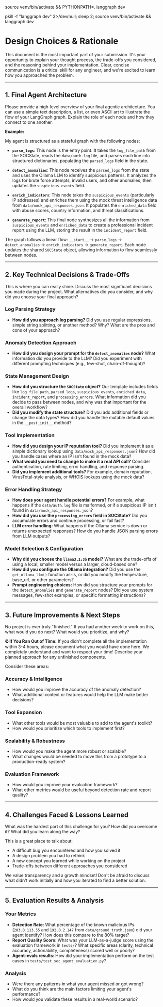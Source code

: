source venv/bin/activate && PYTHONPATH=. langgraph dev

pkill -f "langgraph dev" 2>/dev/null; sleep 2; source venv/bin/activate && langgraph dev

# Design Choices & Rationale

This document is the most important part of your submission. It's your opportunity to explain your thought process, the trade-offs you considered, and the reasoning behind your implementation. Clear, concise communication is a critical skill for any engineer, and we're excited to learn how you approached the problem.

---

## 1. Final Agent Architecture

Please provide a high-level overview of your final agentic architecture. You can use a simple text description, a list, or even ASCII art to illustrate the flow of your LangGraph graph. Explain the role of each node and how they connect to one another.

**Example:**

My agent is structured as a stateful graph with the following nodes:

- **`parse_logs`**: This node is the entry point. It takes the `log_file_path` from the SOCState, reads the `data/auth.log` file, and parses each line into structured dictionaries, populating the `parsed_logs` field in the state.

- **`detect_anomalies`**: This node receives the `parsed_logs` from the state and uses the Ollama LLM to identify suspicious patterns. It analyzes the logs for brute force attempts, invalid users, and other anomalies, then updates the `suspicious_events` field.

- **`enrich_indicators`**: This node takes the `suspicious_events` (particularly IP addresses) and enriches them using the mock threat intelligence data from `data/mock_api_responses.json`. It populates the `enriched_data` field with abuse scores, country information, and threat classifications.

- **`generate_report`**: This final node synthesizes all the information from `suspicious_events` and `enriched_data` to create a professional incident report using the LLM, storing the result in the `incident_report` field.

The graph follows a linear flow: `__start__` → `parse_logs` → `detect_anomalies` → `enrich_indicators` → `generate_report`. Each node updates the shared `SOCState` object, allowing information to flow seamlessly between nodes.

---

## 2. Key Technical Decisions & Trade-Offs

This is where you can really shine. Discuss the most significant decisions you made during the project. What alternatives did you consider, and why did you choose your final approach?

### Log Parsing Strategy

- **How did you approach log parsing?** Did you use regular expressions, simple string splitting, or another method? Why? What are the pros and cons of your approach?

### Anomaly Detection Approach

- **How did you design your prompt for the `detect_anomalies` node?** What information did you provide to the LLM? Did you experiment with different prompting techniques (e.g., few-shot, chain-of-thought)?

### State Management Design

- **How did you structure the `SOCState` object?** Our template includes fields like `log_file_path`, `parsed_logs`, `suspicious_events`, `enriched_data`, `incident_report`, and `processing_errors`. What information did you decide to pass between nodes, and why was that important for the overall workflow?
- **Did you modify the state structure?** Did you add additional fields or change the data types? How did you handle the mutable default values in the `__post_init__` method?

### Tool Implementation

- **How did you design your IP reputation tool?** Did you implement it as a simple dictionary lookup using `data/mock_api_responses.json`? How did you handle cases where an IP isn't found in the mock data?
- **What would you need to change to make it a real API call?** Consider authentication, rate limiting, error handling, and response parsing.
- **Did you implement additional tools?** For example, domain reputation, VirusTotal-style analysis, or WHOIS lookups using the mock data?

### Error Handling Strategy

- **How does your agent handle potential errors?** For example, what happens if the `data/auth.log` file is malformed, or if a suspicious IP isn't found in `data/mock_api_responses.json`?
- **How did you use the `processing_errors` field in SOCState?** Did you accumulate errors and continue processing, or fail fast?
- **LLM error handling:** What happens if the Ollama service is down or returns unexpected responses? How do you handle JSON parsing errors from LLM outputs?

### Model Selection & Configuration

- **Why did you choose the `llama3.1:8b` model?** What are the trade-offs of using a local, smaller model versus a larger, cloud-based one?
- **How did you configure the Ollama integration?** Did you use the `get_ollama_llm()` function as-is, or did you modify the temperature, base_url, or other parameters?
- **Prompt engineering choices:** How did you structure your prompts for the `detect_anomalies` and `generate_report` nodes? Did you use system messages, few-shot examples, or specific formatting instructions?

---

## 3. Future Improvements & Next Steps

No project is ever truly "finished." If you had another week to work on this, what would you do next? What would you prioritize, and why?

**⏰ If You Ran Out of Time:** If you didn't complete all the implementation within 3-4 hours, please document what you would have done here. We completely understand and want to respect your time! Describe your planned approach for any unfinished components.

Consider these areas:

### Accuracy & Intelligence

- How would you improve the accuracy of the anomaly detection?
- What additional context or features would help the LLM make better decisions?

### Tool Expansion

- What other tools would be most valuable to add to the agent's toolkit?
- How would you prioritize which tools to implement first?

### Scalability & Robustness

- How would you make the agent more robust or scalable?
- What changes would be needed to move this from a prototype to a production-ready system?

### Evaluation Framework

- How would you improve your evaluation framework?
- What other metrics would be useful beyond detection rate and report quality?

---

## 4. Challenges Faced & Lessons Learned

What was the hardest part of this challenge for you? How did you overcome it? What did you learn along the way?

This is a great place to talk about:

- A difficult bug you encountered and how you solved it
- A design problem you had to rethink
- A new concept you learned while working on the project
- Trade-offs between different approaches you considered

We value transparency and a growth mindset! Don't be afraid to discuss what didn't work initially and how you iterated to find a better solution.

---

## 5. Evaluation Results & Analysis

### Your Metrics

- **Detection Rate**: What percentage of the known malicious IPs (`203.0.113.55` and `192.0.2.147` from `data/ground_truth.json`) did your agent identify? How does this compare to the 80% target?
- **Report Quality Score**: What was your LLM-as-a-judge score using the evaluation framework in `tests/`? What specific areas (clarity, technical accuracy, actionability, completeness) scored well or poorly?
- **Agent-evals results**: How did your implementation perform on the test cases in `tests/test_soc_agent_evaluation.py`?

### Analysis

- Were there any patterns in what your agent missed or got wrong?
- What do you think are the main factors limiting your agent's performance?
- How would you validate these results in a real-world scenario?
